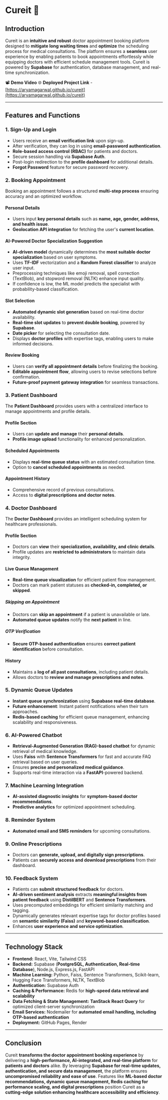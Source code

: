 # Cureit 🚀

## Introduction

Cureit is an **intuitive and robust** doctor appointment booking platform designed to **mitigate long waiting times** and **optimize** the scheduling process for medical consultations. The platform ensures a **seamless** user experience by enabling patients to book appointments effortlessly while equipping doctors with efficient schedule management tools. Cureit is powered by **Supabase** for authentication, database management, and real-time synchronization.

📽 **Demo Video**
🌐 **Deployed Project Link** -  [https://aryamagarwal.github.io/cureit](https://aryamagarwal.github.io/cureit)

---

## Features and Functions

### 1. Sign-Up and Login

- Users receive an **email verification link** upon sign-up.
- After verification, they can log in using **email-password authentication**.
- **Role-based access control (RBAC)** for patients and doctors.
- Secure session handling via **Supabase Auth**.
- Post-login redirection to the **profile dashboard** for additional details.
- **Forgot Password** feature for secure password recovery.

### 2. Booking Appointment

Booking an appointment follows a structured **multi-step process** ensuring accuracy and an optimized workflow.

#### **Personal Details**

- Users input **key personal details** such as **name, age, gender, address, and health issue**.
- **Geolocation API integration** for fetching the user's **current location**.

#### **AI-Powered Doctor Specialization Suggestion**

- **AI-driven model** dynamically determines the **most suitable doctor specialization** based on user symptoms.
- Uses **TF-IDF** vectorization and a **Random Forest classifier** to analyze user input.
- Preprocessing techniques like emoji removal, spell correction (TextBlob), and stopword removal (NLTK) enhance input quality.
- If confidence is low, the ML model predicts the specialist with probability-based classification.

#### **Slot Selection**

- **Automated dynamic slot generation** based on real-time doctor availability.
- **Real-time slot updates** to **prevent double booking**, powered by **Supabase**.
- **Date picker** for selecting the consultation date.
- Displays **doctor profiles** with expertise tags, enabling users to make informed decisions.

#### **Review Booking**

- Users can **verify all appointment details** before finalizing the booking.
- **Editable appointment flow**, allowing users to revise selections before confirmation.
- **Future-proof payment gateway integration** for seamless transactions.

### 3. Patient Dashboard

The **Patient Dashboard** provides users with a centralized interface to manage appointments and profile details.

#### **Profile Section**

- Users can **update and manage** their **personal details**.
- **Profile image upload** functionality for enhanced personalization.

#### **Scheduled Appointments**

- Displays **real-time queue status** with an estimated consultation time.
- Option to **cancel scheduled appointments** as needed.

#### **Appointment History**

- Comprehensive record of previous consultations.
- Access to **digital prescriptions and doctor notes**.

### 4. Doctor Dashboard

The **Doctor Dashboard** provides an intelligent scheduling system for healthcare professionals.

#### **Profile Section**

- Doctors can **view** their **specialization, availability, and clinic details**.
- Profile updates are **restricted to administrators** to maintain data integrity.

#### **Live Queue Management**

- **Real-time queue visualization** for efficient patient flow management.
- Doctors can mark patient statuses as **checked-in, completed, or skipped**.

##### **Skipping an Appointment**

- Doctors can **skip an appointment** if a patient is unavailable or late.
- **Automated queue updates** notify the **next patient** in line.

##### **OTP Verification**

- **Secure OTP-based authentication** ensures **correct patient identification** before consultation.

#### **History**

- Maintains a **log of all past consultations**, including patient details.
- Allows doctors to **review and manage prescriptions and notes**.

### 5. Dynamic Queue Updates

- **Instant queue synchronization** using **Supabase real-time database**.
- **Future enhancement**: Instant patient notifications when their turn approaches.
- **Redis-based caching** for efficient queue management, enhancing scalability and responsiveness.

### 6. AI-Powered Chatbot

- **Retrieval-Augmented Generation (RAG)-based chatbot** for dynamic retrieval of medical knowledge.
- Uses **Faiss** with **Sentence Transformers** for fast and accurate FAQ retrieval based on user queries.
- Ensures **precise and personalized medical guidance**.
- Supports real-time interaction via a **FastAPI**-powered backend.

### 7. Machine Learning Integration

- **AI-assisted diagnostic insights** for **symptom-based doctor recommendations**.
- **Predictive analytics** for optimized appointment scheduling.

### 8. Reminder System

- **Automated email and SMS reminders** for upcoming consultations.

### 9. Online Prescriptions

- Doctors can **generate, upload, and digitally sign prescriptions**.
- Patients can **securely access and download prescriptions** from their dashboard.

### 10. Feedback System

- Patients can **submit structured feedback** for doctors.
- **AI-driven sentiment analysis** extracts **meaningful insights from patient feedback** using **DistilBERT** and **Sentence Transformers**.
- Uses precomputed embeddings for efficient similarity matching and tagging.
- Dynamically generates relevant expertise tags for doctor profiles based on **semantic similarity (Faiss)** and **keyword-based classification**.
- Enhances **user experience and service optimization**.

---

## Technology Stack

- **Frontend:** React, Vite, Tailwind CSS
- **Backend:** Supabase (**PostgreSQL, Authentication, Real-time Database**), Node.js, Express.js, FastAPI
- **Machine Learning:** Python, Faiss, Sentence Transformers, Scikit-learn, Hugging Face Transformers, NLTK, TextBlob
- **Authentication:** Supabase Auth
- **Caching & Performance:** Redis for **high-speed data retrieval and scalability**
- **Data Fetching & State Management:** **TanStack React Query** for optimized client-server synchronization
- **Email Services:** Nodemailer for **automated email handling, including OTP-based authentication**
- **Deployment:** GitHub Pages, Render

---

## Conclusion

Cureit **transforms the doctor appointment booking experience** by delivering a **high-performance, AI-integrated, and real-time platform** for **patients and doctors** alike. By leveraging **Supabase for real-time updates, authentication, and secure data management**, the platform ensures **uncompromised reliability and ease of use**. Features like **ML-based doctor recommendations, dynamic queue management, Redis caching for performance scaling, and digital prescriptions** position Cureit as a **cutting-edge solution enhancing healthcare accessibility and efficiency**.

